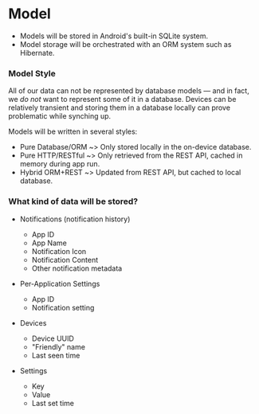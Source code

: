 # Model
- Models will be stored in Android's built-in SQLite system.
- Model storage will be orchestrated with an ORM system such as Hibernate.


### Model Style
All of our data can not be represented by database models — and in fact, we *do not* want to represent some of it in a database.
Devices can be relatively transient and storing them in a database locally can prove problematic while synching up.

Models will be written in several styles:
- Pure Database/ORM ~> Only stored locally in the on-device database.
- Pure HTTP/RESTful ~> Only retrieved from the REST API, cached in memory during app run.
- Hybrid ORM+REST ~> Updated from REST API, but cached to local database.


### What kind of data will be stored?
- Notifications (notification history)
  - App ID
  - App Name
  - Notification Icon
  - Notification Content
  - Other notification metadata


- Per-Application Settings
  - App ID
  - Notification setting


- Devices
  - Device UUID
  - "Friendly" name
  - Last seen time


- Settings
  - Key
  - Value
  - Last set time
